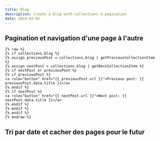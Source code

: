 ```yaml
---
title: Blog
description: Create a blog with collections & pagination
date: 2024-02-02
---
```

## Pagination et navigation d'une page à l'autre

```
{% raw %}
{% if collections.blog %}
{% assign previousPost = collections.blog | getPreviousCollectionItem %}
{% assign nextPost = collections.blog | getNextCollectionItem %}
{% if nextPost or previousPost %}
{% if previousPost %}
<a role="button" href="{{ previousPost.url }}">Previous post: {{ previousPost.data.title }}</a>
{% endif %}
{% if nextPost %}
<a role="button" href="{{ nextPost.url }}">Next post: {{ nextPost.data.title }}</a>
{% endif %}
{% endif %}
{% endif %}
{% endraw %}
```
## Tri par date et cacher des pages pour le futur